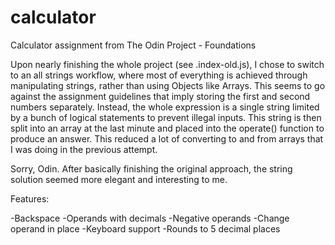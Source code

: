 # calculator
Calculator assignment from The Odin Project - Foundations

Upon nearly finishing the whole project (see .index-old.js), I chose to switch 
to an all strings workflow, where most of everything is achieved through manipulating 
strings, rather than using Objects like Arrays. This seems to go against the assignment 
guidelines that imply storing the first and second numbers separately. Instead, 
the whole expression is a single string limited by a bunch of logical statements 
to prevent illegal inputs. This string is then split into an array at the last minute
and placed into the operate() function to produce an answer. This reduced a lot of
converting to and from arrays that I was doing in the previous attempt.

Sorry, Odin. After basically finishing the original approach, the string solution 
seemed more elegant and interesting to me.

Features:

-Backspace
-Operands with decimals
-Negative operands
-Change operand in place
-Keyboard support
-Rounds to 5 decimal places